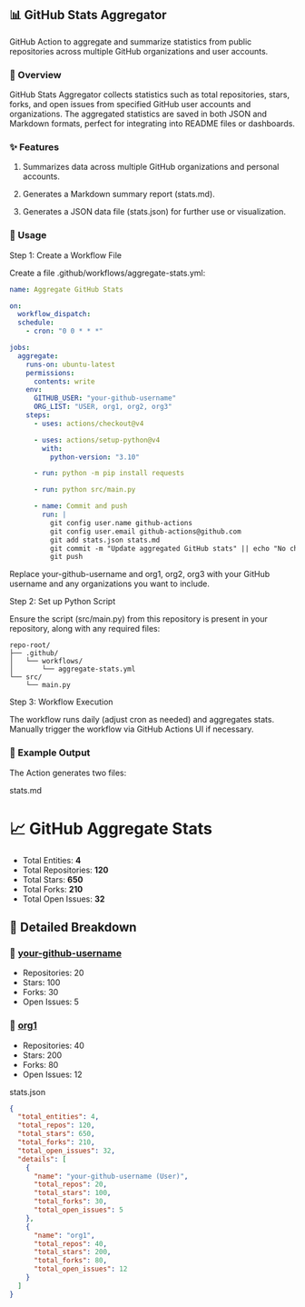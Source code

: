 ## 📊 GitHub Stats Aggregator

GitHub Action to aggregate and summarize statistics from public repositories across multiple GitHub organizations and user accounts.

### 🚀 Overview

GitHub Stats Aggregator collects statistics such as total repositories, stars, forks, and open issues from specified GitHub user accounts and organizations. The aggregated statistics are saved in both JSON and Markdown formats, perfect for integrating into README files or dashboards.

### ✨ Features

1. Summarizes data across multiple GitHub organizations and personal accounts.

2. Generates a Markdown summary report (stats.md).

3. Generates a JSON data file (stats.json) for further use or visualization.

### 🔧 Usage

Step 1: Create a Workflow File

Create a file .github/workflows/aggregate-stats.yml:

```yaml
name: Aggregate GitHub Stats

on:
  workflow_dispatch:
  schedule:
    - cron: "0 0 * * *"

jobs:
  aggregate:
    runs-on: ubuntu-latest
    permissions:
      contents: write
    env:
      GITHUB_USER: "your-github-username"
      ORG_LIST: "USER, org1, org2, org3"
    steps:
      - uses: actions/checkout@v4

      - uses: actions/setup-python@v4
        with:
          python-version: "3.10"

      - run: python -m pip install requests

      - run: python src/main.py

      - name: Commit and push
        run: |
          git config user.name github-actions
          git config user.email github-actions@github.com
          git add stats.json stats.md
          git commit -m "Update aggregated GitHub stats" || echo "No changes"
          git push
```

Replace your-github-username and org1, org2, org3 with your GitHub username and any organizations you want to include.

Step 2: Set up Python Script

Ensure the script (src/main.py) from this repository is present in your repository, along with any required files:
```
repo-root/
├── .github/
│   └── workflows/
│       └── aggregate-stats.yml
└── src/
    └── main.py
```

Step 3: Workflow Execution

The workflow runs daily (adjust cron as needed) and aggregates stats. Manually trigger the workflow via GitHub Actions UI if necessary.

### 📂 Example Output

The Action generates two files:

stats.md

# 📈 GitHub Aggregate Stats

- Total Entities: **4**
- Total Repositories: **120**
- Total Stars: **650**
- Total Forks: **210**
- Total Open Issues: **32**

## 🚀 Detailed Breakdown

### 🏢 [your-github-username](https://github.com/your-github-username)
- Repositories: 20
- Stars: 100
- Forks: 30
- Open Issues: 5

### 🏢 [org1](https://github.com/org1)
- Repositories: 40
- Stars: 200
- Forks: 80
- Open Issues: 12

stats.json

```json
{
  "total_entities": 4,
  "total_repos": 120,
  "total_stars": 650,
  "total_forks": 210,
  "total_open_issues": 32,
  "details": [
    {
      "name": "your-github-username (User)",
      "total_repos": 20,
      "total_stars": 100,
      "total_forks": 30,
      "total_open_issues": 5
    },
    {
      "name": "org1",
      "total_repos": 40,
      "total_stars": 200,
      "total_forks": 80,
      "total_open_issues": 12
    }
  ]
}
```
